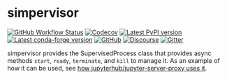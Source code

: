 # simpervisor

[![GitHub Workflow Status](https://img.shields.io/github/actions/workflow/status/jupyterhub/simpervisor/test.yaml?branch=main&logo=github&label=tests)](https://github.com/jupyterhub/simpervisor/actions)
[![Codecov](https://img.shields.io/codecov/c/github/jupyterhub/simpervisor?logo=codecov&logoColor=white)](https://codecov.io/gh/jupyterhub/simpervisor)
[![Latest PyPI version](https://img.shields.io/pypi/v/simpervisor?logo=pypi)](https://pypi.python.org/pypi/simpervisor)
[![Latest conda-forge version](https://img.shields.io/conda/vn/conda-forge/simpervisor?logo=conda-forge)](https://anaconda.org/conda-forge/simpervisor)
[![GitHub](https://img.shields.io/badge/issue_tracking-github-blue?logo=github)](https://github.com/jupyterhub/simpervisor/issues)
[![Discourse](https://img.shields.io/badge/help_forum-discourse-blue?logo=discourse)](https://discourse.jupyter.org/c/jupyterhub)
[![Gitter](https://img.shields.io/badge/social_chat-gitter-blue?logo=gitter)](https://gitter.im/jupyterhub/jupyterhub)

simpervisor provides the SupervisedProcess class that provides async methods
`start`, `ready`, `terminate`, and `kill` to manage it. As an example of how it
can be used, see [how jupyterhub/jupyter-server-proxy uses it][].

[how jupyterhub/jupyter-server-proxy uses it]: https://github.com/jupyterhub/jupyter-server-proxy/blob/969850eb0be2f8d016974104497109e0d13ddc94/jupyter_server_proxy/handlers.py#L650-L660
